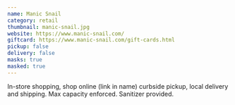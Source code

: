 ```yaml
---
name: Manic Snail
category: retail
thumbnail: manic-snail.jpg
website: https://www.manic-snail.com/
giftcard: https://www.manic-snail.com/gift-cards.html
pickup: false
delivery: false
masks: true
masked: true
---
```

In-store shopping, shop online (link in name) curbside pickup, local delivery and shipping. Max capacity enforced. Sanitizer provided.